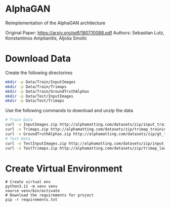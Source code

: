# AlphaGAN

Reimplementation of the AlphaGAN architecture

Original Paper: https://arxiv.org/pdf/1807.10088.pdf 
Authors: Sebastian Lutz, Konstantinos Amplianitis, Aljoša Smolic

# Download Data

Create the following directorires

```sh
mkdir -p Data/Train/InputImages
mkdir -p Data/Train/Trimaps
mkdir -p Data/Train/GroundTruthAlphas
mkdir -p Data/Test/InputImages
mkdir -p Data/Test/Trimaps
```

Use the following commands to download and unzip the data

```sh
# Train Data
curl -o InputImages.zip http://alphamatting.com/datasets/zip/input_training_lowres.zip ; unzip InputImages.zip -d ./Data/Train/InputImages
curl -o Trimaps.zip http://alphamatting.com/datasets/zip/trimap_training_lowres.zip ; unzip Trimaps.zip -d ./Data/Train/Trimaps
curl -o GroundTruthAlphas.zip http://alphamatting.com/datasets/zip/gt_training_lowres.zip ; unzip GroundTruthAlphas.zip -d ./Data/Train/GroundTruthAlphas
# Test Data
curl -o TestInputImages.zip http://alphamatting.com/datasets/zip/input_lowres.zip ; unzip TestInputImages.zip -d ./Data/Test/InputImages
curl -o TestTrimaps.zip http://alphamatting.com/datasets/zip/trimap_lowres.zip ; unzip TestTrimaps.zip -d ./Data/Test/Trimaps
```


# Create Virtual Environment

```
# Create virtual env
python3.11 -m venv venv
source venv/bin/activate
# Download the requirements for project
pip -r requirements.txt
```

